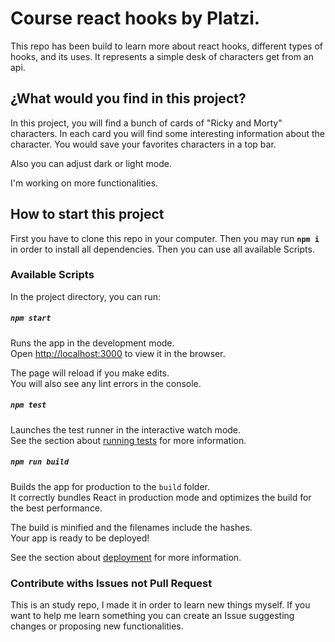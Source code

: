 # Course react hooks by Platzi.

This repo has been build to learn more about react hooks, different types of hooks, and its uses. It represents a simple desk of characters get from an api.

## ¿What would you find in this project?

In this project, you will find a bunch of cards of "Ricky and Morty" characters.
In each card you will find some interesting information about the character.
You would save your favorites characters in a top bar.

Also you can adjust dark or light mode.

I'm working on more functionalities.

## How to start this project

First you have to clone this repo in your computer. Then you may run **`npm i`** 
in order to install all dependencies. Then you can use all available Scripts.

### Available Scripts

In the project directory, you can run:

##### `npm start`

Runs the app in the development mode.\
Open [http://localhost:3000](http://localhost:3000) to view it in the browser.

The page will reload if you make edits.\
You will also see any lint errors in the console.

##### `npm test`

Launches the test runner in the interactive watch mode.\
See the section about [running tests](https://facebook.github.io/create-react-app/docs/running-tests) for more information.

##### `npm run build`

Builds the app for production to the `build` folder.\
It correctly bundles React in production mode and optimizes the build for the best performance.

The build is minified and the filenames include the hashes.\
Your app is ready to be deployed!

See the section about [deployment](https://facebook.github.io/create-react-app/docs/deployment) for more information.

### Contribute withs Issues not Pull Request

This is an study repo, I made it in order to learn new things myself. If you want to help me learn something you can create an Issue suggesting changes or proposing new functionalities. 

